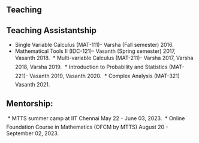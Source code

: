 ## Teaching

## Teaching Assistantship
  * Single Variable Calculus (MAT-111)- Varsha (Fall semester) 2016.
  * Mathematical Tools II (IDC-121)- Vasanth (Spring semester) 2017, Vasanth 2018.
  * Multi-variable Calculus (MAT-211)- Varsha 2017, Varsha 2018, Varsha 2019.
  * Introduction to Probability and Statistics (MAT-221)- Vasanth 2019, Vasanth 2020.
  * Complex Analysis (MAT-321) Vasanth 2021.


## Mentorship:
  * MTTS summer camp at IIT Chennai May 22 - June 03, 2023.
  * Online Foundation Course in Mathematics (OFCM by MTTS) August 20 - September 02, 2023.

<!---## Fall-2023 (Aug-Dec)
* Object Oriented Programming (MA-5741), a Course for M-tech student at IIT Madras.
* Mutivariable Calculus (MA-1101), a Course for B-tech student at IIT Madras.


## Spring-2023 (Jan-May) 
* Numerical Optimisation (MA-5895), a Course for M-tech student at IIT Madras.-->
